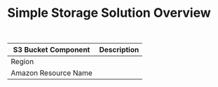 # Simple Storage Solution Overview

<br>

| S3 Bucket Component | Description |
| --- | --- |
| Region | |
| Amazon Resource Name | |
